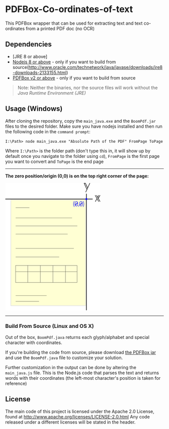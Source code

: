 # PDFBox-Co-ordinates-of-text
This PDFBox wrapper that can be used for extracting text and text co-ordinates from a printed PDF doc (no OCR)

## Dependencies

* [JRE 8 or above]
* [Nodejs 8 or above](https://nodejs.org/en/) - only if you want to build from source(http://www.oracle.com/technetwork/java/javase/downloads/jre8-downloads-2133155.html)
* [PDFBox v2 or above](https://pdfbox.apache.org/) - only if you want to build from source

> Note: Neither the binaries, nor the source files will work without the *Java Runtime Environment (JRE)*

## Usage (Windows)

After cloning the repository, copy the ```main_java.exe``` and the ```BoomPdf.jar``` files to the desired folder. Make sure you have nodejs installed and then run the following code in the ```command prompt```: 

```
I:\Path> node main_java.exe "Absolute Path of the PDF" FromPage ToPage
```
Where ```I:\Path>``` is the folder path (don't type this in, it will show up by default once you navigate to the folder using ```cd```), ```FromPage``` is the first page you want to convert and ```ToPage``` is the end page
___
**The zero position/origin (0,0) is on the top right corner of the page:**

![page](img/page-small.png "Logo Title Text 1")
___
### Build From Source (Linux and OS X)
Out of the box, ```BoomPdf.java``` returns each glyph/alphabet and special character with coordinates.

If you're building the code from source, please download [the PDFBox jar](https://pdfbox.apache.org/) and use the ```BoomPdf.java``` file to customize your solution. 

Further customization in the output can be done by altering the ```main_java.js``` file. This is the Node.js code that parses the text and returns words with their coordinates (the left-most character's position is taken for reference)

## License
The main code of this project is licensed under the Apache 2.0 License, found at http://www.apache.org/licenses/LICENSE-2.0.html Any code released under a different licenses will be stated in the header.